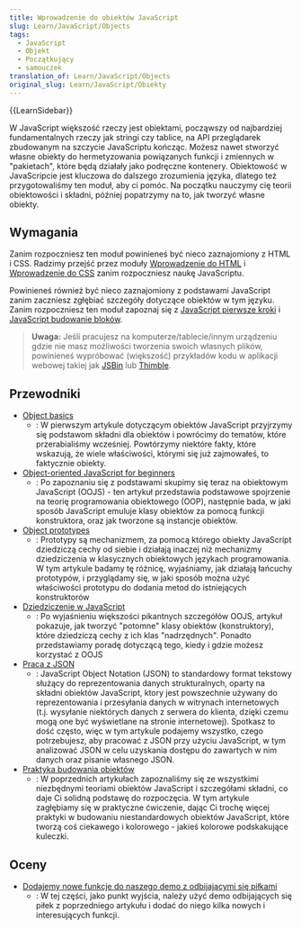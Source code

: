 ```yaml
---
title: Wprowadzenie do obiektów JavaScript
slug: Learn/JavaScript/Objects
tags:
  - JavaScript
  - Objekt
  - Początkujący
  - samouczek
translation_of: Learn/JavaScript/Objects
original_slug: Learn/JavaScript/Obiekty
---
```

{{LearnSidebar}}

W JavaScript większość rzeczy jest obiektami, począwszy od najbardziej fundamentalnych rzeczy jak stringi czy tablice, na API przeglądarek zbudowanym na szczycie JavaScriptu kończąc. Możesz nawet stworzyć własne obiekty do hermetyzowania powiązanych funkcji i zmiennych w "pakietach", które będą działały jako podręczne kontenery. Obiektowość w JavaScripcie jest kluczowa do dalszego zrozumienia języka, dlatego też przygotowaliśmy ten moduł, aby ci pomóc.  Na początku nauczymy cię teorii obiektowości i składni, później popatrzymy na to, jak tworzyć własne obiekty.

## Wymagania

Zanim rozpoczniesz ten moduł powinieneś być nieco zaznajomiony z HTML i CSS. Radzimy przejść przez moduły [Wprowadzenie do HTML](/pl/docs/Web/Guide/HTML/Introduction) i [Wprowadzenie do CSS](/pl/docs/Learn/CSS/Introduction_to_CSS) zanim rozpoczniesz naukę JavaScriptu.

Powinieneś również być nieco zaznajomiony z podstawami JavaScript zanim zaczniesz zgłębiać szczegóły dotyczące obiektów w tym języku. Zanim rozpoczniesz ten moduł zapoznaj się z [JavaScript pierwsze kroki](/pl/docs/Learn/JavaScript/First_steps) i [JavaScript budowanie bloków](/pl/docs/Learn/JavaScript/Building_blocks).

> **Uwaga:** Jeśli pracujesz na komputerze/tablecie/innym urządzeniu gdzie nie masz możliwości tworzenia swoich własnych plików, powinieneś wypróbować (większość) przykładów kodu w aplikacji webowej takiej jak [JSBin](http://jsbin.com/) lub [Thimble](https://thimble.mozilla.org/).

## Przewodniki

- [Object basics](/pl/docs/Learn/JavaScript/Objects/Basics)
  - : W pierwszym artykule dotyczącym obiektów JavaScript przyjrzymy się podstawom składni dla obiektów i powrócimy do tematów, które przerabialiśmy wcześniej. Powtórzymy niektóre fakty, które wskazują, że wiele właściwości, którymi się już zajmowałeś, to faktycznie obiekty.
- [Object-oriented JavaScript for beginners](/pl/docs/Learn/JavaScript/Objects/Object-oriented_JS)
  - : Po zapoznaniu się z podstawami skupimy się teraz na obiektowym JavaScript (OOJS) - ten artykuł przedstawia podstawowe spojrzenie na teorię programowania obiektowego (OOP), następnie bada, w jaki sposób JavaScript emuluje klasy obiektów za pomocą funkcji konstruktora, oraz jak tworzone są instancje obiektów.
- [Object prototypes](/pl/docs/Learn/JavaScript/Objects/Object_prototypes)
  - : Prototypy są mechanizmem, za pomocą którego obiekty JavaScript dziedziczą cechy od siebie i działają inaczej niż mechanizmy dziedziczenia w klasycznych obiektowych językach programowania. W tym artykule badamy tę różnicę, wyjaśniamy, jak działają łańcuchy prototypów, i przyglądamy się, w jaki sposób można użyć właściwości prototypu do dodania metod do istniejących konstruktorów
- [Dziedziczenie w JavaScript](/pl/docs/Learn/JavaScript/Objects/Inheritance)
  - : Po wyjaśnieniu większości pikantnych szczegółów OOJS, artykuł pokazuje, jak tworzyć "potomne" klasy obiektów (konstruktory), które dziedziczą cechy z ich klas "nadrzędnych". Ponadto przedstawiamy poradę dotyczącą tego, kiedy i gdzie możesz korzystać z OOJS
- [Praca z JSON](/pl/docs/Learn/JavaScript/Objects/JSON)
  - : JavaScript Object Notation (JSON) to standardowy format tekstowy służący do reprezentowania danych strukturalnych, oparty na składni obiektów JavaScript, ktory jest powszechnie używany do reprezentowania i przesyłania danych w witrynach internetowych (t.j. wysyłanie niektórych danych z serwera do klienta, dzięki czemu mogą one być wyświetlane na stronie internetowej). Spotkasz to dość często, więc w tym artykule podajemy wszystko, czego potrzebujesz, aby pracować z JSON przy użyciu JavaScript, w tym analizować JSON w celu uzyskania dostępu do zawartych w nim danych oraz pisanie własnego JSON.
- [Praktyka budowania obiektów](/pl/docs/Learn/JavaScript/Objects/Object_building_practice)
  - : W poprzednich artykułach zapoznaliśmy się ze wszystkimi niezbędnymi teoriami obiektów JavaScript i szczegółami składni, co daje Ci solidną podstawę do rozpoczęcia. W tym artykule zagłębiamy się w praktyczne ćwiczenie, dając Ci trochę więcej praktyki w budowaniu niestandardowych obiektów JavaScript, które tworzą coś ciekawego i kolorowego - jakieś kolorowe podskakujące kuleczki.

## Oceny

- [Dodajemy nowe funkcje do naszego demo z odbijającymi się piłkami](/pl/docs/Learn/JavaScript/Objects/Adding_bouncing_balls_features)
  - : W tej części, jako punkt wyjścia, należy użyć demo odbijających się piłek z poprzedniego artykułu i dodać do niego kilka nowych i interesujących funkcji.
